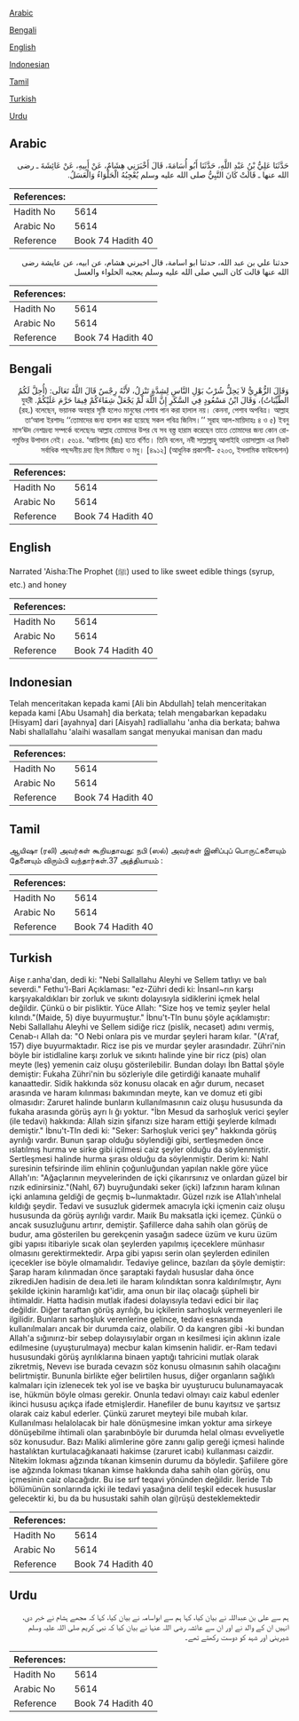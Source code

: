 [Arabic](#arabic)

[Bengali](#bengali)

[English](#english)

[Indonesian](#indonesian)

[Tamil](#tamil)

[Turkish](#turkish)

[Urdu](#urdu)

## Arabic


<div dir="rtl" lang="ar" style={{fontSize:'larger',backgroundColor:'#f8f9fa',padding:20}}>
حَدَّثَنَا عَلِيُّ بْنُ عَبْدِ اللَّهِ، حَدَّثَنَا أَبُو أُسَامَةَ، قَالَ أَخْبَرَنِي هِشَامٌ، عَنْ أَبِيهِ، عَنْ عَائِشَةَ ـ رضى الله عنها ـ قَالَتْ كَانَ النَّبِيُّ صلى الله عليه وسلم يُعْجِبُهُ الْحَلْوَاءُ وَالْعَسَلُ‏.‏
</div>
<div style={{backgroundColor:'#f8f9fa',padding:20, marginBottom: 10}}><table> <thead> <tr> <th>References:</th> <th></th> </tr> </thead> <tbody><tr><td>Hadith No</td><td>5614</td></tr><tr><td>Arabic No</td><td>5614</td></tr><tr><td>Reference</td><td>Book 74 Hadith 40</td></tr></tbody></table></div>


<div dir="rtl" lang="ar" style={{fontSize:'larger',backgroundColor:'#f8f9fa',padding:20}}>
حدثنا علي بن عبد الله، حدثنا ابو اسامة، قال اخبرني هشام، عن ابيه، عن عايشة رضى الله عنها قالت كان النبي صلى الله عليه وسلم يعجبه الحلواء والعسل
</div>
<div style={{backgroundColor:'#f8f9fa',padding:20, marginBottom: 10}}><table> <thead> <tr> <th>References:</th> <th></th> </tr> </thead> <tbody><tr><td>Hadith No</td><td>5614</td></tr><tr><td>Arabic No</td><td>5614</td></tr><tr><td>Reference</td><td>Book 74 Hadith 40</td></tr></tbody></table></div>

## Bengali


<div dir="rtl" lang="bn" style={{fontSize:'larger',backgroundColor:'#f8f9fa',padding:20}}>
وَقَالَ الزُّهْرِيُّ لاَ يَحِلُّ شُرْبُ بَوْلِ النَّاسِ لِشِدَّةٍ تَنْزِلُ، لأَنَّهُ رِجْسٌ قَالَ اللَّهُ تَعَالَى: (أُحِلَّ لَكُمُ الطَّيِّبَاتُ)، وَقَالَ ابْنُ مَسْعُودٍ فِي السَّكَرِ إِنَّ اللَّهَ لَمْ يَجْعَلْ شِفَاءَكُمْ فِيمَا حَرَّمَ عَلَيْكُمْ. যুহরী (রহ.) বলেছেন, ভয়ানক অবস্থার সৃষ্টি হলেও মানুষের পেশাব পান করা হালাল নয়। কেননা, পেশাব অপবিত্র। আল্লাহ তা‘আলা ইরশাদঃ ‘‘তোমাদের জন্য হালাল করা হয়েছে সকল পবিত্র জিনিস।’’ সূরাহ আল-মায়িদাহঃ ৪ ও ৫) ইবনু মাস‘ঊদ নেশাদ্রব্য সম্পর্কে বলেছেনঃ আল্লাহ তোমাদের উপর যে সব বস্ত্ত হারাম করেছেন তাতে তোমাদের জন্য কোন রোগমুক্তির উপাদান নেই। ৫৬১৪. ‘আয়িশাহ (রাঃ) হতে বর্ণিত। তিনি বলেন, নবী সাল্লাল্লাহু আলাইহি ওয়াসাল্লাম এর নিকট সর্বাধিক পছন্দনীয় দ্রব্য ছিল মিষ্টিদ্রব্য ও মধু। [৪৯১২] (আধুনিক প্রকাশনী- ৫২০৩, ইসলামিক ফাউন্ডেশন)
</div>
<div style={{backgroundColor:'#f8f9fa',padding:20, marginBottom: 10}}><table> <thead> <tr> <th>References:</th> <th></th> </tr> </thead> <tbody><tr><td>Hadith No</td><td>5614</td></tr><tr><td>Arabic No</td><td>5614</td></tr><tr><td>Reference</td><td>Book 74 Hadith 40</td></tr></tbody></table></div>

## English


<div dir="ltr" lang="en" style={{fontSize:'larger',backgroundColor:'#f8f9fa',padding:20}}>
Narrated 'Aisha:The Prophet (ﷺ) used to like sweet edible things (syrup, etc.) and honey
</div>
<div style={{backgroundColor:'#f8f9fa',padding:20, marginBottom: 10}}><table> <thead> <tr> <th>References:</th> <th></th> </tr> </thead> <tbody><tr><td>Hadith No</td><td>5614</td></tr><tr><td>Arabic No</td><td>5614</td></tr><tr><td>Reference</td><td>Book 74 Hadith 40</td></tr></tbody></table></div>

## Indonesian


<div dir="ltr" lang="id" style={{fontSize:'larger',backgroundColor:'#f8f9fa',padding:20}}>
Telah menceritakan kepada kami [Ali bin Abdullah] telah menceritakan kepada kami [Abu Usamah] dia berkata; telah mengabarkan kepadaku [Hisyam] dari [ayahnya] dari [Aisyah] radliallahu 'anha dia berkata; bahwa Nabi shallallahu 'alaihi wasallam sangat menyukai manisan dan madu
</div>
<div style={{backgroundColor:'#f8f9fa',padding:20, marginBottom: 10}}><table> <thead> <tr> <th>References:</th> <th></th> </tr> </thead> <tbody><tr><td>Hadith No</td><td>5614</td></tr><tr><td>Arabic No</td><td>5614</td></tr><tr><td>Reference</td><td>Book 74 Hadith 40</td></tr></tbody></table></div>

## Tamil


<div dir="ltr" lang="ta" style={{fontSize:'larger',backgroundColor:'#f8f9fa',padding:20}}>
ஆயிஷா (ரலி) அவர்கள் கூறியதாவது: நபி (ஸல்) அவர்கள் இனிப்புப் பொருட்களையும் தேனையும் விரும்பி வந்தார்கள்.37 அத்தியாயம் :
</div>
<div style={{backgroundColor:'#f8f9fa',padding:20, marginBottom: 10}}><table> <thead> <tr> <th>References:</th> <th></th> </tr> </thead> <tbody><tr><td>Hadith No</td><td>5614</td></tr><tr><td>Arabic No</td><td>5614</td></tr><tr><td>Reference</td><td>Book 74 Hadith 40</td></tr></tbody></table></div>

## Turkish


<div dir="ltr" lang="tr" style={{fontSize:'larger',backgroundColor:'#f8f9fa',padding:20}}>
Aişe r.anha'dan, dedi ki: "Nebi Sallallahu Aleyhi ve Sellem tatlıyı ve balı severdi." Fethu'l-Bari Açıklaması: "ez-Zühri dedi ki: İnsanl~rın karşı karşıyakaldıkları bir zorluk ve sıkıntı dolayısıyla sidiklerini içmek helal değildir. Çünkü o bir pisliktir. Yüce Allah: "Size hoş ve temiz şeyler helal kılındı."(Maide, 5) diye buyurmuştur." İbnu't-TIn bunu şöyle açıklamıştır: Nebi Sallallahu Aleyhi ve Sellem sidiğe ricz (pislik, necaset) adını vermiş, Cenab-ı Allah da: "O Nebi onlara pis ve murdar şeyleri haram kılar. "(A'raf, 157) diye buyurmaktadır. Ricz ise pis ve murdar şeyler arasındadır. Zühri'nin böyle bir istidlaline karşı zorluk ve sıkıntı halinde yine bir ricz (pis) olan meyte (leş) yemenin caiz oluşu gösterilebilir. Bundan dolayı İbn Battal şöyle demiştir: Fukaha Zühri'nin bu sözleriyle dile getirdiği kanaate muhalif kanaattedir. Sidik hakkında söz konusu olacak en ağır durum, necaset arasında ve haram kılınması bakımından meyte, kan ve domuz eti gibi olmasıdır: Zaruret halinde bunların kullanılmasının caiz oluşu hususunda da fukaha arasında görüş ayrı lı ğı yoktur. "İbn Mesud da sarhoşluk verici şeyler (ile tedavi) hakkında: Allah sizin şifanızı size haram ettiği şeylerde kılmadı demiştir." İbnu't-TIn dedi ki: "Seker: Sarhoşluk verici şey" hakkında görüş ayrılığı vardır. Bunun şarap olduğu söylendiği gibi, sertleşmeden önce ıslatılmış hurma ve sirke gibi içilmesi caiz şeyler olduğu da söylenmiştir. Sertleşmesi halinde hurma şırası olduğu da söylenmiştir. Derim ki: Nahl suresinin tefsirinde ilim ehlinin çoğunluğundan yapılan nakle göre yüce Allah'ın: "Ağaçlarının meyvelerinden de içki çikarırsınız ve onlardan güzel bir rızık edinirsiniz."(Nahl, 67) buyruğundaki seker (içki) lafzının haram kılınan içki anlamına geldiği de geçmiş b~lunmaktadır. Güzel rızık ise A1lah'ınhelal kıldığı şeydir. Tedavi ve susuzluk gidermek amacıyla içki içmenin caiz oluşu hususunda da görüş ayrılığı vardır. Maıik Bu maksatla içki içemez. Çünkü o ancak susuzluğunu artırır, demiştir. Şafillerce daha sahih olan görüş de budur, ama gösterilen bu gerekçenin yasağın sadece üzüm ve kuru üzüm gibi yapısı itibariyle sıcak olan şeylerden yapılmış içeceklere münhasır olmasını gerektirmektedir. Arpa gibi yapısı serin olan şeylerden edinilen içecekler ise böyle olmamalıdır. Tedaviye gelince, bazıları da şöyle demiştir: Şarap haram kılınmadan önce şaraptaki faydalı hususlar daha önce zikrediJen hadisin de deıa.leti ile haram kılındıktan sonra kaldırılmıştır, Aynı şekilde içkinin haramlığı kat'idir, ama onun bir ilaç olacağı şüpheli bir ihtimaldir. Hatta hadisin mutlak ifadesi dolayısıyla tedavi edici bir ilaç değildir. Diğer taraftan görüş ayrılığı, bu içkilerin sarhoşluk vermeyenleri ile ilgilidir. Bunların sarhoşluk verenlerine gelince, tedavi esnasında kullanılmaları ancak bir durumda caiz, olabilir. O da kangren gibi -ki bundan Allah'a sığınırız-bir sebep dolayısıylabir organ ın kesilmesi için aklının izale edilmesine (uyuşturulmaya) mecbur kalan kimsenin halidir. er-Ram tedavi hususundaki görüş ayrılıklarına binaen yaptığı tahricini mutlak olarak zikretmiş, Nevevı ise burada cevazın söz konusu olmasının sahih olacağını belirtmiştir. Bununla birlikte eğer belirtilen husus, diğer organların sağlıklı kalmaları için izlenecek tek yol ise ve başka bir uyuşturucu bulunamayacak ise, hükmün böyle olması gerekir. Onunla tedavi olmayı caiz kabul edenler ikinci hususu açıkça ifade etmişlerdir. Hanefiler de bunu kayıtsız ve şartsız olarak caiz kabul ederler. Çünkü zaruret meyteyi bile mubah kılar. Kullanılması helalolacak bir hale dönüşmesine imkan yoktur ama sirkeye dönüşebilme ihtimali olan şarabınböyle bir durumda helal olması evveliyetle söz konusudur. Bazı Maliki alimlerine göre zannı galip gereği içmesi halinde hastalıktan kurtulacağıkanaati hakimse (zaruret icabı) kullanması caizdir. Nitekim lokması ağzında tıkanan kimsenin durumu da böyledir. Şafiilere göre ise ağzında lokması tıkanan kimse hakkında daha sahih olan görüş, onu içmesinin caiz olacağıdır. Bu ise sırf teqavi yönünden değildir. İleride Tıb bölümünün sonlarında içki ile tedavi yasağına delil teşkil edecek hususlar gelecektir ki, bu da bu husustaki sahih olan gi)rüşü desteklemektedir
</div>
<div style={{backgroundColor:'#f8f9fa',padding:20, marginBottom: 10}}><table> <thead> <tr> <th>References:</th> <th></th> </tr> </thead> <tbody><tr><td>Hadith No</td><td>5614</td></tr><tr><td>Arabic No</td><td>5614</td></tr><tr><td>Reference</td><td>Book 74 Hadith 40</td></tr></tbody></table></div>

## Urdu


<div dir="rtl" lang="ur" style={{fontSize:'larger',backgroundColor:'#f8f9fa',padding:20}}>
ہم سے علی بن عبداللہ نے بیان کیا، کہا ہم سے ابواسامہ نے بیان کیا، کہا کہ مجھے ہشام نے خبر دی، انہیں ان کے والد نے اور ان سے عائشہ رضی اللہ عنہا نے بیان کیا کہ نبی کریم صلی اللہ علیہ وسلم شیرینی اور شہد کو دوست رکھتے تھے۔
</div>
<div style={{backgroundColor:'#f8f9fa',padding:20, marginBottom: 10}}><table> <thead> <tr> <th>References:</th> <th></th> </tr> </thead> <tbody><tr><td>Hadith No</td><td>5614</td></tr><tr><td>Arabic No</td><td>5614</td></tr><tr><td>Reference</td><td>Book 74 Hadith 40</td></tr></tbody></table></div>